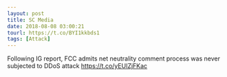 ```yaml
---
layout: post
title: SC Media
date: 2018-08-08 03:00:21
tourl: https://t.co/BYI1kkbds1
tags: [Attack]
---
```

Following IG report, FCC admits net neutrality comment process was never subjected to DDoS attack https://t.co/yEUIZjFKac